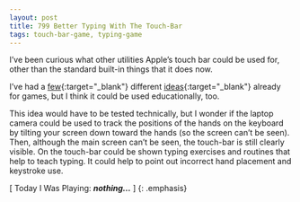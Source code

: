 ```yaml
---
layout: post
title: 799 Better Typing With The Touch-Bar
tags: touch-bar-game, typing-game
---
```

I’ve been curious what other utilities Apple’s touch bar could be used for, other than the standard built-in things that it does now.

I’ve had a [few](http://www.foster-douglas.com/games/797-breakout-invaders/){:target="_blank"} different [ideas](http://www.foster-douglas.com/games/798-depleted-update-0001/){:target="_blank"} already for games, but I think it could be used educationally, too.

This idea would have to be tested technically, but I wonder if the laptop camera could be used to track the positions of the hands on the keyboard by tilting your screen down toward the hands (so the screen can’t be seen).  Then, although the main screen can’t be seen, the touch-bar is still clearly visible.  On the touch-bar could be shown typing exercises and routines that help to teach typing.  It could help to point out incorrect hand placement and keystroke use.

[ Today I Was Playing: ***nothing...*** ]
{: .emphasis}


